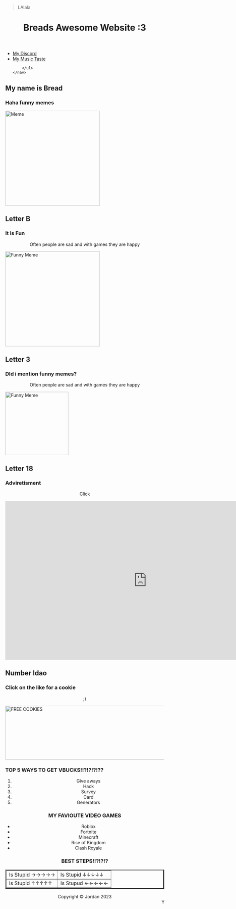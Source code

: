 <html>
	<head>
		<title>Bread's Bakery</title>
		<link rel="stylesheet" href="stylesheet.css" type="text" />
	</head>
	
</html>



> LAlala
<header>
<h1>Breads Awesome Website :3</h1>

</header>
<aside>	
	<nav>
		<ul>
			<li><a href="index.html">My Discord</a></li>
			<li><a href="cringe.html">My Music Taste</a></li>

		</ul>
	</nav>
</aside>
<main>
<h2>My name is Bread </h2>
<h3>Haha funny memes</h3>
<!-- <p>A text or picture that is intended to be funny</p> -->
<img src="images\Haha.png" alt="Meme" Height="300" Width="300" Class="center1">
<h2>Letter B</h2>
<h3>It Is Fun</h3>
<center>
<p>Often people are sad and with games they are happy</p>
</center>
<img src="images\download.png" alt="Funny Meme" Height="300" Width="300" Class="center">


<h2>Letter 3</h2>
<h3>DId i mention funny memes?</h3>
<center>
<p>Often people are sad and with games they are happy</p>
</center>
<img src="images\NO-WAY.gif" alt="Funny Meme" Height="200" Width="200" CLass="center2">


<h2>Letter 18</h2>
<h3>Adviretisment</h3>
<center>
<p>Click</p>
</center>
<iframe width="895" height="503" src="https://www.youtube.com/embed/a7LiQGIKO7g" title="How to Make A Pipebomb" frameborder="0" allow="accelerometer; autoplay; clipboard-write; encrypted-media; gyroscope; picture-in-picture; web-share" allowfullscreen class="center3"></iframe>
<h2>Number Idao</h2>
<h3>Click on the like for a cookie</h3>
<center>
<p>;)</p>
</center>
<a href="https://roc.lilithgames.com/en"><img src="https://www.wordstream.com/wp-content/uploads/2021/07/banner-ads-examples-disney2B.jpg" alt="FREE COOKIES" height="170" width="624" Class="Center4"></a>															 
<h3>TOP 5 WAYS TO GET VBUCKS!!?!?!?!??</h3>
<center>
<ol>
<li>Give aways</li>
<li>Hack</li>
<li>Survey</li>
<li>Card</li>
<li>Generators</li>
</ol>
<h3>MY FAVIOUTE VIDEO GAMES</h3>
<ul>
<li>Roblox</li>
<li>Fortnite</li>
<li>Minecraft</li>
<li>Rise of Kingdom</li>
<li>Clash Royale</li>
</ul>

<h3>BEST STEPS!!?!?!?</h3>
<table border="3px">
<tr>
<td>Is Stupid →→→→→</td>
<td>Is Stupid ↓↓↓↓↓</td>
</tr>
<tr>
<td>Is Stupid ↑↑↑↑↑ </td>
<td>Is Stupud ←←←←←</td>
</tr>
</table>
<footer>
	<span>Copyright &copy Jordan 2023</span>
</footer>
<marquee>YOU'VE JUST WON 100000 VBUCKS!!!!</marquee>

</center>
</main>
